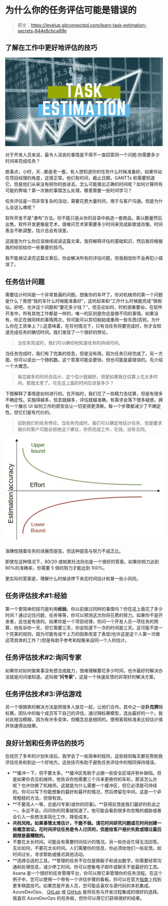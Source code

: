 # 为什么你的任务评估可能是错误的

> 原文：<https://levelup.gitconnected.com/learn-task-estimation-secrets-644e8cbca89e>

## 了解在工作中更好地评估的技巧

![](img/752bfc66b38ee8075f4b387332b794bd.png)

对于开发人员来说，最令人沮丧的事情是不得不一直回答同一个问题:你需要多少时间来完成任务？

故事点，小时，天…都是老一套。有人想知道你的任务什么时候准备好。如果你站在项目经理的角度，这很正常。他们有时间，截止日期，GANTTs 和需要知道它。但是他们从来没有把你的放进去。怎么可能猜出正确的时间呢？如何计算所有可能的弊端？第一次做的事情怎么处理，哪里需要一些时间学习？

任务评估是一项非常复杂的活动，需要花费大量时间，用于与客户沟通。但是为什么会这么难呢？

软件开发不是“瀑布”方法。你不能只是从你的目录中挑选一套商品，乘以数量然后出售。软件开发更像是艺术，很难问艺术家需要多少时间来完成新歌或肖像。时间表会不断调整，估计总会有误差。

这就是为什么你应该继续阅读这篇文章。我将解释评估的基础知识，然后我将根据我的经验给你一些重要的技巧。

我不能保证读完这篇文章后，你会解决所有的评估问题，但我相信你不会再犯小错误了。

## 任务估计问题

需要估计时间是一个非常普遍的问题。想象你的车坏了。你对机械师的第一个问题是什么？我想“我的车什么时候能准备好”，这听起来和“工作什么时候能完成”很相似。好吧，也许这个问题和“要花多少钱？”，但无论如何，时机很重要😃。在软件开发中，所有其他工作都是一样的，唯一的区别是你总是做不同的事情。如果没有，你正在做同样的事情两次，你可能可以剪切粘贴或重用一些东西(否则，为什么你在工资单上？).这意味着，在任何情况下，只有当任务将要完成时，你才会知道完成任务的确切时间。我们发现了一个很好的悖论。

> 当任务完成时，我们可以确切地知道任务的持续时间。

当任务完成时，我们有了完美的信息，但是没有用，因为任务已经完成了。另一方面，你可以说出一个随机数。这个答案可能会更快，但也可能是最错误的。先介绍一个大概念。

> 我花越多的时间去估计，这个估计就越好。但是如果我在估算上花太多时间，那就太贵了。花在这上面的时间应该是多少？

下图解释了事情是如何进行的。在开始时，我们花了一些精力去估算，但是有很多不确定性。实施得越多，信息就越多，评估就越准确。有需求会落下很多疑惑。拥有一个展示 UI 如何工作的原型会让一切变得更清晰。每一个步骤都减少了不确定性，但它们是有代价的。

> 回到我们的任务悖论，当任务完成时，我们可以确定地估计任务，但是要求报价的客户可能会拒绝这个建议，你将完成工作，花钱，没有合同。

![](img/741ad578d3f242d219296fc6751a4662.png)

准确性随着任务的进展而提高，但这种提高与努力不成正比。

即使在这种情况下，80/20 或帕累托法则也是一个很好的答案。如果你努力达到 80%的准确率，你需要 5 倍的努力才能达到 100%。

更实际的答案是，理解什么时候该停下来花时间估计和冒一些小风险。

## 任务评估技术#1:经验

第一个更简单的技巧是利用**经验**。你以前做过同样的事情吗？你在这上面花了多少时间？通过记住问题、任务等等，你可以预测这次你将花费的努力。如果你不是开发者，这也是有效的。如果你是一个项目经理，你问一个开发人员一项任务的预算，他告诉你一天，但它需要三天，你会知道下一次的时间是三天。这可能不是一个完美的规则，因为可能有成千上万的因素改变了表现(也许这是这个人第一次做这项具体的工作？)但是有助于参考和权衡来自同一个人的估计。

## 任务评估技术#2:询问专家

如果你对如何做某事没有想法或能力，很难理解要花多少时间。也许最好的解决办法就是问问谁知道。这叫做“**问专家**”，这是一个快速反馈的非常好的解决方案。

## 任务评估技术#3:评估游戏

另一个很搞笑的解决方法是把很多人放在一起，让他们合作。其中之一是**扑克牌**锦标赛，团队中的每个成员写下自己的评估，通过锦标赛模型，选出最好的一个。我对此相当模糊，因为有许多变体，但概念总是相同的。使用客观标准来比较估计值并快速得出结果。

## 良好计划和任务评估的技巧

在经历了多年的计划失误后，我学会了一些简单的规则，这些规则每天都在帮助我评估任务和到达一个好地方。这些技巧有助于避免任务评估中的相同保持错误。

*   **缓冲一下，但不要太多。**缓冲区有助于占据一些安全区域并弥补缺陷。但是如果你去见机械师，他告诉你他需要三个月来更换你的车轮，那该怎么办呢？也许你换了机械师。这就是为什么需要一个缓冲区，但它必须是可持续的。你可以写下你能想象的最好和最坏的情况，然后停留在中间。这是一个非常粗糙的方法，但很有效。
*   **不要高人一等，总是问专家(或你的同事)。**获得反馈是我们最好的机会之一。永远不会。问问你的同事就知道了。他可能会看到很多你忽略的威胁或者会引入一些想法来简化工作，降低成本。
*   **共担风险。如果事情太难估计，干脆不做。请花时间研究问题或花时间创建一些概念验证。花时间评估任务是令人讨厌的，但是给客户报价失败或错过最后期限是最糟糕的。**
*   不要花太长时间。可能会有需要时间估计的情况。另一些你会忙得无法回答。无论如何，不要花太长时间。人们需要你的信息，你必须给他们一些反馈。如时间过长，寻求帮助或推迟其他活动。
*   **选择合适的工具。**管理的任务不仅仅是掷骰子和说出数字。你需要经常沟通和处理信息，减少停工时间。你可以想象电子邮件或聊天不是最好的工具。Asana 是一个很好的任务管理平台，你可以用它来管理你的任务流程。在这个例子中，您可以使用一个带有一个评估步骤的看板。你可以在官方[指南](https://asana.com/guide)上找到更多棋盘技巧。如果您是开发人员，您可能会喜欢与源代码的本机集成。AzureDevOps、 [GitLab](https://medium.com/u/68f5136d3254?source=post_page-----644e8cbca89e--------------------------------) 或 [GitHub](https://medium.com/u/8df3bf3c40ae?source=post_page-----644e8cbca89e--------------------------------) 是将任务与开发过程集成的很好的选择。我喜欢 AzureDevOps 的任务板，但你可以用它们获得很好的结果。